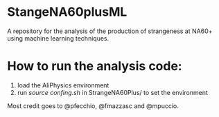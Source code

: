 # StangeNA60plusML
A repository for the analysis of the production of strangeness at NA60+ using machine learning techniques.
# How to run the analysis code:
1) load the AliPhysics environment 
2) run *source confing.sh* in StrangeNA60Plus/ to set the environment

Most credit goes to @pfecchio, @fmazzasc and @mpuccio.
